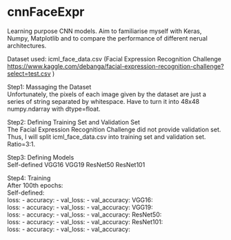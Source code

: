 # cnnFaceExpr
Learning purpose CNN models. Aim to familiarise myself with Keras, Numpy, Matplotlib and to compare the performance of different nerual architectures.

Dataset used: icml_face_data.csv (Facial Expression Recognition Challenge https://www.kaggle.com/debanga/facial-expression-recognition-challenge?select=test.csv )<br />

Step1: Massaging the Dataset<br />
Unfortunately, the pixels of each image given by the dataset are just a series of string separated by whitespace. Have to turn it into 48x48 numpy.ndarray with dtype=float.

Step2: Defining Training Set and Validation Set<br />
The Facial Expression Recognition Challenge did not provide validation set. Thus, I will split icml_face_data.csv into training set and validation set. Ratio=3:1.

Step3: Defining Models<br />
Self-defined
VGG16
VGG19
ResNet50
ResNet101

Step4: Training<br />
After 100th epochs:<br />
Self-defined:<br />
loss:  - accuracy:  - val_loss:  - val_accuracy: 
VGG16:<br />
loss:  - accuracy:  - val_loss:  - val_accuracy: 
VGG19:<br />
loss:  - accuracy:  - val_loss:  - val_accuracy: 
ResNet50:<br />
loss:  - accuracy:  - val_loss:  - val_accuracy: 
ResNet101:<br />
loss:  - accuracy:  - val_loss:  - val_accuracy: 
